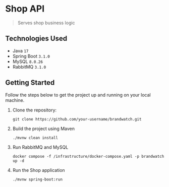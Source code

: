 # Shop API

> Serves shop business logic

## Technologies Used

- Java `17`
- Spring Boot `3.1.0`
- MySQL `8.0.26`
- RabbitMQ `3.1.0`

## Getting Started

Follow the steps below to get the project up and running on your local machine.

1. Clone the repository:

   ```shell
   git clone https://github.com/your-username/brandwatch.git
   
2. Build the project using Maven

   ```shell 
   ./mvnw clean install

3. Run RabbitMQ and MySQL

    ```shell 
    docker compose -f /infrastructure/docker-compose.yaml -p brandwatch up -d
   
4. Run the Shop application

    ```shell 
   ./mvnw spring-boot:run
